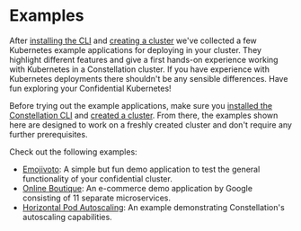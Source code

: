 # Examples

After [installing the CLI](install.md) and [creating a cluster](first-steps.md) we've collected a few Kubernetes example applications for deploying in your cluster. They highlight different features and give a first hands-on experience working with Kubernetes in a Constellation cluster. If you have experience with Kubernetes deployments there shouldn't be any sensible differences. Have fun exploring your Confidential Kubernetes!

Before trying out the example applications, make sure you [installed the Constellation CLI](install.md) and [created a cluster](first-steps.md). From there, the examples shown here are designed to work on a freshly created cluster and don't require any further prerequisites.

Check out the following examples:
* [Emojivoto](examples/emojivoto.md): A simple but fun demo application to test the general functionality of your confidential cluster.
* [Online Boutique](examples/online-boutique.md): An e-commerce demo application by Google consisting of 11 separate microservices.
* [Horizontal Pod Autoscaling](examples/horizontal-scaling.md): An example demonstrating Constellation's autoscaling capabilities.
